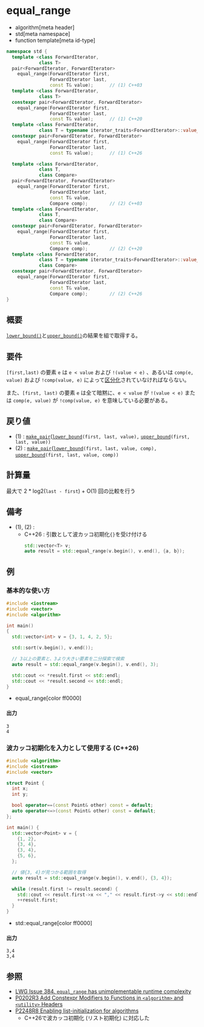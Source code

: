 # equal_range
* algorithm[meta header]
* std[meta namespace]
* function template[meta id-type]

```cpp
namespace std {
  template <class ForwardIterator,
            class T>
  pair<ForwardIterator, ForwardIterator>
    equal_range(ForwardIterator first,
                ForwardIterator last,
                const T& value);      // (1) C++03
  template <class ForwardIterator,
            class T>
  constexpr pair<ForwardIterator, ForwardIterator>
    equal_range(ForwardIterator first,
                ForwardIterator last,
                const T& value);      // (1) C++20
  template <class ForwardIterator,
            class T = typename iterator_traits<ForwardIterator>::value_type>
  constexpr pair<ForwardIterator, ForwardIterator>
    equal_range(ForwardIterator first,
                ForwardIterator last,
                const T& value);      // (1) C++26

  template <class ForwardIterator,
            class T,
            class Compare>
  pair<ForwardIterator, ForwardIterator>
    equal_range(ForwardIterator first,
                ForwardIterator last,
                const T& value,
                Compare comp);        // (2) C++03
  template <class ForwardIterator,
            class T,
            class Compare>
  constexpr pair<ForwardIterator, ForwardIterator>
    equal_range(ForwardIterator first,
                ForwardIterator last,
                const T& value,
                Compare comp);        // (2) C++20
  template <class ForwardIterator,
            class T = typename iterator_traits<ForwardIterator>::value_type,
            class Compare>
  constexpr pair<ForwardIterator, ForwardIterator>
    equal_range(ForwardIterator first,
                ForwardIterator last,
                const T& value,
                Compare comp);        // (2) C++26
}
```


## 概要
[`lower_bound()`](/reference/algorithm/lower_bound.md)と[`upper_bound()`](/reference/algorithm/upper_bound.md)の結果を組で取得する。


## 要件
`[first,last)` の要素 `e` は `e < value` および `!(value < e)` 、あるいは `comp(e, value)` および `!comp(value, e)` によって[区分化](/reference/algorithm.md#sequence-is-partitioned)されていなければならない。

また、`[first, last)` の要素 `e` は全て暗黙に、`e < value` が `!(value < e)` または `comp(e, value)` が `!comp(value, e)` を意味している必要がある。


## 戻り値
- (1) : [`make_pair`](/reference/utility/make_pair.md)([`lower_bound`](/reference/algorithm/lower_bound.md)`(first, last, value),` [`upper_bound`](/reference/algorithm/upper_bound.md)`(first, last, value))`
- (2) : [`make_pair`](/reference/utility/make_pair.md)([`lower_bound`](/reference/algorithm/lower_bound.md)`(first, last, value, comp),` [`upper_bound`](/reference/algorithm/upper_bound.md)`(first, last, value, comp))`


## 計算量
最大で 2 * log2(`last - first`) + O(1) 回の比較を行う


## 備考
- (1), (2) :
    - C++26 : 引数として波カッコ初期化`{}`を受け付ける
        ```cpp
        std::vector<T> v;
        auto result = std::equal_range(v.begin(), v.end(), {a, b});
        ```


## 例
### 基本的な使い方
```cpp example
#include <iostream>
#include <vector>
#include <algorithm>

int main()
{
  std::vector<int> v = {3, 1, 4, 2, 5};

  std::sort(v.begin(), v.end());

  // 3以上の要素と、3より大きい要素を二分探索で検索
  auto result = std::equal_range(v.begin(), v.end(), 3);

  std::cout << *result.first << std::endl;
  std::cout << *result.second << std::endl;
}
```
* equal_range[color ff0000]

#### 出力
```
3
4
```

### 波カッコ初期化を入力として使用する (C++26)
```cpp example
#include <algorithm>
#include <iostream>
#include <vector>

struct Point {
  int x;
  int y;

  bool operator==(const Point& other) const = default;
  auto operator<=>(const Point& other) const = default;
};

int main() {
  std::vector<Point> v = {
    {1, 2},
    {3, 4},
    {3, 4},
    {5, 6},
  };

  // 値{3, 4}が見つかる範囲を取得
  auto result = std::equal_range(v.begin(), v.end(), {3, 4});

  while (result.first != result.second) {
    std::cout << result.first->x << "," << result.first->y << std::endl;
    ++result.first;
  }
}
```
* std::equal_range[color ff0000]

#### 出力
```
3,4
3,4
```

## 参照
- [LWG Issue 384. `equal_range` has unimplementable runtime complexity](http://www.open-std.org/jtc1/sc22/wg21/docs/lwg-defects.html#384)
- [P0202R3 Add Constexpr Modifiers to Functions in `<algorithm>` and `<utility>` Headers](http://www.open-std.org/jtc1/sc22/wg21/docs/papers/2017/p0202r3.html)
- [P2248R8 Enabling list-initialization for algorithms](https://open-std.org/jtc1/sc22/wg21/docs/papers/2024/p2248r8.html)
    - C++26で波カッコ初期化 (リスト初期化) に対応した
